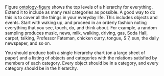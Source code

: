 

Figure <a class="insideBookFigRef" target="_blank" href="https://simoncarrignon.github.io/aima-exercises/figures/ontology-figure.png">ontology-figure</a> shows the top levels of a
hierarchy for everything. Extend it to include as many real categories
as possible. A good way to do this is to cover all the things in your
everyday life. This includes objects and events. Start with waking up,
and proceed in an orderly fashion noting everything that you see, touch,
do, and think about. For example, a random sampling produces music,
news, milk, walking, driving, gas, Soda Hall, carpet, talking, Professor
Fateman, chicken curry, tongue, \$ 7, sun, the daily newspaper, and so on.<br>

You should produce both a single hierarchy chart (on a large sheet of
paper) and a listing of objects and categories with the relations
satisfied by members of each category. Every object should be in a
category, and every category should be in the hierarchy.
